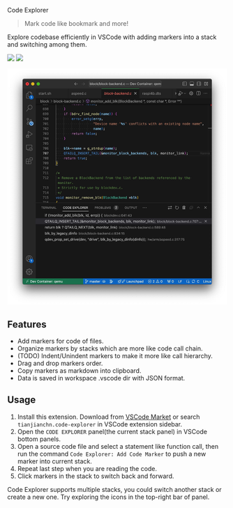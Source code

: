 Code Explorer

> Mark code like bookmark and more!

Explore codebase efficiently in VSCode with adding markers into a stack and switching among them.

![](https://vsmarketplacebadges.dev/version/tianjianchn.code-explorer.png) ![](https://vsmarketplacebadges.dev/installs/tianjianchn.code-explorer.png)

![](./media/example.jpeg)

## Features

- Add markers for code of files.
- Organize markers by stacks which are more like code call chain.
- (TODO) Indent/Unindent markers to make it more like call hierarchy.
- Drag and drop markers order.
- Copy markers as markdown into clipboard.
- Data is saved in workspace .vscode dir with JSON format.

## Usage

1. Install this extension. Download from [VSCode Market](https://marketplace.visualstudio.com/items?itemName=tianjianchn.code-explorer) or search `tianjianchn.code-explorer` in VSCode extension sidebar.
2. Open the `CODE EXPLORER` panel(the current stack panel) in VSCode bottom panels.
3. Open a source code file and select a statement like function call, then run the command `Code Explorer: Add Code Marker` to push a new marker into current stack.
4. Repeat last step when you are reading the code.
5. Click markers in the stack to switch back and forward.

Code Explorer supports multiple stacks, you could switch another stack or create a new one. Try exploring the icons in the top-right bar of panel.
